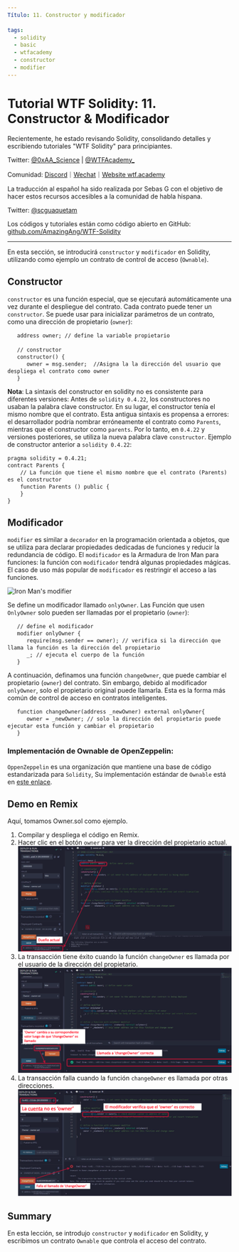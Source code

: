 ```yaml
---
Título: 11. Constructor y modificador

tags:
  - solidity
  - basic
  - wtfacademy
  - constructor
  - modifier
---
```


# Tutorial WTF Solidity: 11. Constructor & Modificador

Recientemente, he estado revisando Solidity, consolidando detalles y escribiendo tutoriales "WTF Solidity" para principiantes.

Twitter: [@0xAA_Science](https://twitter.com/0xAA_Science) | [@WTFAcademy_](https://twitter.com/WTFAcademy_)

Comunidad: [Discord](https://discord.gg/5akcruXrsk)｜[Wechat](https://docs.google.com/forms/d/e/1FAIpQLSe4KGT8Sh6sJ7hedQRuIYirOoZK_85miz3dw7vA1-YjodgJ-A/viewform?usp=sf_link)｜[Website wtf.academy](https://wtf.academy)

La traducción al español ha sido realizada por Sebas G con el objetivo de hacer estos recursos accesibles a la comunidad de habla hispana.

Twitter: [@scguaquetam](https://twitter.com/scguaquetam)

Los códigos y tutoriales están como código abierto en GitHub: [github.com/AmazingAng/WTF-Solidity](https://github.com/AmazingAng/WTF-Solidity)

-----

En esta sección, se introducirá `constructor` y `modificador` en Solidity, utilizando como ejemplo un contrato de control de acceso (`Ownable`).

## Constructor
`constructor` es una función especial, que se ejecutará automáticamente una vez durante el despliegue del contrato. Cada contrato puede tener un `constructor`. Se puede usar para inicializar parámetros de un contrato, como una dirección de propietario (`owner`):

```solidity
   address owner; // define la variable propietario

   // constructor
   constructor() {
      owner = msg.sender;  //Asigna la la dirección del usuario que despliega el contrato como owner
   }
```

**Nota**: La sintaxis del constructor en solidity no es consistente para diferentes versiones: Antes de `solidity 0.4.22`, los constructores no usaban la palabra clave constructor. En su lugar, el constructor tenía el mismo nombre que el contrato. Esta antigua sintaxis es propensa a errores: el desarrollador podría nombrar erróneamente el contrato como `Parents`, mientras que el constructor como `parents`. Por lo tanto, en `0.4.22` y versiones posteriores, se utiliza la nueva palabra clave `constructor`. Ejemplo de constructor anterior a `solidity 0.4.22`:

```solidity
pragma solidity = 0.4.21;
contract Parents {
    // La función que tiene el mismo nombre que el contrato (Parents) es el constructor
    function Parents () public {
    }
}
```

## Modificador
`modifier` es similar a `decorador` en la programación orientada a objetos, que se utiliza para declarar propiedades dedicadas de funciones y reducir la redundancia de código. El `modificador` es la Armadura de Iron Man para funciones: la función con `modificador` tendrá algunas propiedades mágicas. El caso de uso más popular de `modificador` es restringir el acceso a las funciones.

![Iron Man's modifier](https://images.mirror-media.xyz/publication-images/nVwXsOVmrYu8rqvKKPMpg.jpg?height=630&width=1200)

Se define un modificador llamado `onlyOwner`. Las Función que usen `OnlyOwner` solo pueden ser llamadas por el propietario (`owner`):
```solidity
   // define el modificador
   modifier onlyOwner {
      require(msg.sender == owner); // verifica si la dirección que llama la función es la dirección del propietario
      _; // ejecuta el cuerpo de la función
   }
```

A continuación, definamos una función `changeOwner`, que puede cambiar el propietario (`owner`) del contrato. Sin embargo, debido al modificador `onlyOwner`, solo el propietario original puede llamarla. Esta es la forma más común de control de acceso en contratos inteligentes.

```solidity
   function changeOwner(address _newOwner) external onlyOwner{
      owner = _newOwner; // solo la dirección del propietario puede ejecutar esta función y cambiar el propietario
   }
```

### Implementación de Ownable de OpenZeppelin:
`OppenZeppelin` es una organización que mantiene una base de código estandarizada para `Solidity`, Su implementación estándar de `Ownable` está en [este enlace](https://github.com/OpenZeppelin/openzeppelin-contracts/blob/master/contracts/access/Ownable.sol).

## Demo en Remix
Aquí, tomamos Owner.sol como ejemplo.
1. Compilar y despliega el código en Remix.
2. Hacer clic en el botón `owner` para ver la dirección del propietario actual.
    ![](img/11-2_es.png)
3. La transacción tiene éxito cuando la función `changeOwner` es llamada por el usuario de la dirección del propietario.
    ![](img/11-3_es.png)
4. La transacción falla cuando la función `changeOwner` es llamada por otras direcciones.
    ![](img/11-4_es.png)


## Summary
En esta lección, se introdujo `constructor` y `modificador` en Solidity, y escribimos un contrato `Ownable` que controla el acceso del contrato.
